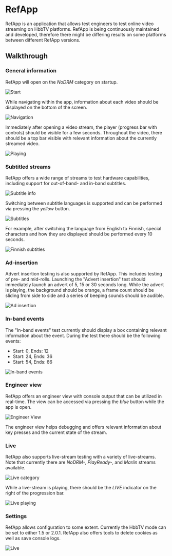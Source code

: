 # RefApp
RefApp is an application that allows test engineers to test online video streaming on HbbTV platforms. RefApp is being continuously maintained and developed, therefore there might be differing results on some platforms between different RefApp versions.
## Walkthrough
### General information
RefApp will open on the *NoDRM* category on startup.

![Start](1_Start.png?raw=true)

While navigating within the app, information about each video should be displayed on the bottom of the screen.

![Navigation](navigation_info.gif?raw=true)
<!--- ![Video info](2_VideoInfo.png?raw=true) --->

Immediately after opening a video stream, the player (progress bar with controls) should be visible for a few seconds. Throughout the video, there should be a top bar visible with relevant information about the currently streamed video.

![Playing](open_test.gif)
<!--- ![Video play](3_VideoPlay.png?raw=true) --->

### Subtitled streams
RefApp offers a wide range of streams to test hardware capabilities, including support for out-of-band- and in-band subtitles.

![Subtitle info](4.0_SubtitlesInfo.png?raw=true)

Switching between subtitle languages is supported and can be performed via pressing the *yellow* button.

![Subtitles](subtitles.gif)
<!--- ![Subtitles while playing](4_SubtitlesPlay.png?raw=true) --->

For example, after switching the language from English to Finnish, special characters and how they are displayed should be performed every 10 seconds.

![Finnish subtitles](5_SubtitlesFin.png?raw=true)

### Ad-insertion

Advert insertion testing is also supported by RefApp. This includes testing of pre- and mid-rolls. Launching the "Advert insertion" test should immediately launch an advert of 5, 15 or 30 seconds long. While the advert is playing, the background should be orange, a frame count should be sliding from side to side and a series of beeping sounds should be audible. 

![Ad insertion](9_ad_insert.png?raw=true)

### In-band events

The "In-band events" test currently should display a box containing relevant information about the event. During the test there should be the following events:
* Start:  0, Ends: 12
* Start: 24, Ends: 36
* Start: 54, Ends: 66

![In-band events](10_event.jpg)

### Engineer view

RefApp offers an engineer view with console output that can be utilized in real-time. The view can be accessed via pressing the *blue* button while the app is open.

![Engineer View](engineer_view.gif)
<!--- ![Engineer View](6_EngineerView.png?raw=true) --->

The engineer view helps debugging and offers relevant information about key presses and the current state of the stream.

### Live

RefApp also supports live-stream testing with a variety of live-streams. Note that currently there are *NoDRM-*, *PlayReady-*, and *Marlin* streams available.

![Live category](7.0_LiveCategory.png?raw=true)

While a live-stream is playing, there should be the *LIVE* indicator on the right of the progression bar.

![Live playing](live.gif)
<!--- ![Live playing](7_LivePlay.png?raw=true) --->

### Settings

RefApp allows configuration to some extent. Currently the HbbTV mode can be set to either 1.5 or 2.0.1. RefApp also offers tools to delete cookies as well as save console logs.

![Live](8_Live.png?raw=true)

